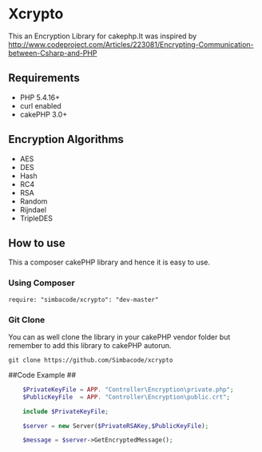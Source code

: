 Xcrypto
========================

This an Encryption Library for cakephp.It was inspired by 
http://www.codeproject.com/Articles/223081/Encrypting-Communication-between-Csharp-and-PHP

## Requirements ##
* PHP 5.4.16+
* curl enabled
* cakePHP 3.0+


## Encryption Algorithms ##
* AES
* DES
* Hash
* RC4
* RSA
* Random
* Rijndael
* TripleDES 


## How to use ##
This a composer cakePHP library and hence it is easy to use.

### Using Composer ###

```
require: "simbacode/xcrypto": "dev-master"
```
### Git Clone ###
You can as well clone the library in your cakePHP vendor folder but remember to add this library to cakePHP autorun.
```
git clone https://github.com/Simbacode/xcrypto
```

##Code Example ##
```php
    $PrivateKeyFile = APP. "Controller\Encryption\private.php";
    $PublicKeyFile  = APP. "Controller\Encryption\public.crt";

    include $PrivateKeyFile;        

    $server = new Server($PrivateRSAKey,$PublicKeyFile);

    $message = $server->GetEncryptedMessage();
```